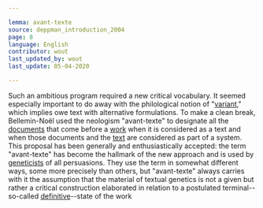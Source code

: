 ```yaml
---

lemma: avant-texte
source: deppman_introduction_2004
page: 8
language: English
contributor: wout
last_updated_by: wout
last_update: 05-04-2020

---
```


Such an ambitious program required a new critical vocabulary. It seemed especially important to do away with the philological notion of "[variant](variant.html)," which implies owe text with alternative formulations. To make a clean break, Bellemin-Noël used the neologism "avant-texte" to designate all the [documents](document.html) that come before a [work](work.html) when it is considered as a text and when those documents and the [text](text.html) are considered as part of a system. This proposal has been generally and enthusiastically accepted: the term "avant-texte" has become the hallmark of the new approach and is used by [geneticists](criticGenetic.html) of all persuasions. They use the term in somewhat different ways, some more precisely than others, but "avant-texte" always carries with it the assumption that the material of textual genetics is not a given but rather a critical construction elaborated in relation to a postulated terminal--so-called [definitive](definitive.html)--state of the work
